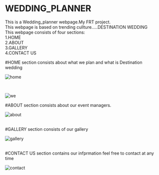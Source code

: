 # WEDDING_PLANNER
This is a Wedding_planner webpage.My FRT project.<br>
This webpage is based on trending cullture.....DESTINATION WEDDING<br>
This webpage consists of four sections:<br>
1.HOME<br>
2.ABOUT<br>
3.GALLERY<br>
4.CONTACT US<br>

#HOME section consists about what we plan  and what is Destination wedding
<br>





![home](https://user-images.githubusercontent.com/109213833/182200910-95cbd0ca-1ad5-490c-971a-402131780c46.png)














<br>











![we](https://user-images.githubusercontent.com/109213833/182201126-8fcbd5e3-ca84-4b3e-a31e-4082cec2f88d.png)









#ABOUT section consists about our event managers.
<br>











![about](https://user-images.githubusercontent.com/109213833/182201264-5d7f54e8-1d63-4be7-81ae-e3f0cfa999f7.png)










<br>
#GALLERY section consists of our gallery
<br>






![gallery](https://user-images.githubusercontent.com/109213833/182201360-96ec9828-1f8b-4ccc-b7c7-0aadaa24d2a8.png)













<br>
#CONTACT US  section contains our infprmation feel free to contact at any time









![contact](https://user-images.githubusercontent.com/109213833/182201515-551c8685-5d15-47ba-9dcb-0003b56a3b20.png)








